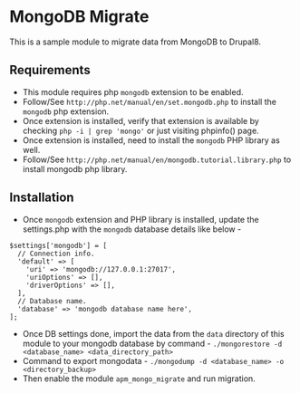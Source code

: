 # MongoDB Migrate

This is a sample module to migrate data from MongoDB to Drupal8.

## Requirements

* This module requires php `mongodb` extension to be enabled.
* Follow/See `http://php.net/manual/en/set.mongodb.php` to
install the `mongodb` php extension.
* Once extension is installed, verify that extension is available
by checking `php -i | grep 'mongo'` or just visiting phpinfo() page.
* Once extension is installed, need to install the `mongodb` PHP
library as well.
* Follow/See `http://php.net/manual/en/mongodb.tutorial.library.php`
to install mongodb php library.

## Installation
* Once `mongodb` extension and PHP library is installed, update the
settings.php with the `mongodb` database details like below -
```
$settings['mongodb'] = [
  // Connection info.
  'default' => [
    'uri' => 'mongodb://127.0.0.1:27017',
    'uriOptions' => [],
    'driverOptions' => [],
  ],
  // Database name.
  'database' => 'mongodb database name here',
];
 ```
* Once DB settings done, import the data from the `data` directory
of this module to your mongodb database by command -
`./mongorestore -d <database_name> <data_directory_path>`
* Command to export mongodata -
`./mongodump -d <database_name> -o <directory_backup>`
* Then enable the module `apm_mongo_migrate` and run migration.